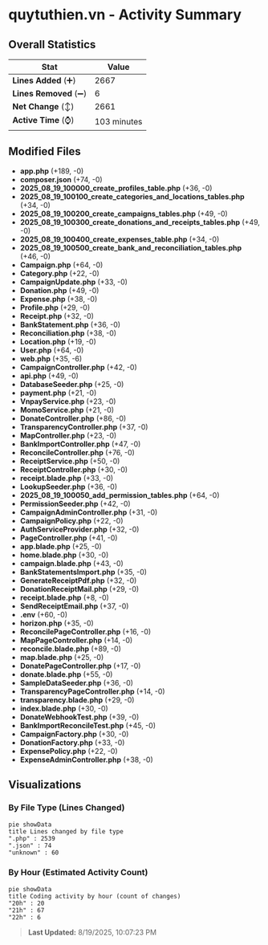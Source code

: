 # quytuthien.vn - Activity Summary 

## Overall Statistics

| Stat                   | Value                                                             |
| ---------------------- | ----------------------------------------------------------------- |
| **Lines Added** (➕)   | 2667                                          |
| **Lines Removed** (➖) | 6                                        |
| **Net Change** (↕)    | 2661                |
| **Active Time** (⌚)   | 103 minutes |


## Modified Files
- **app.php** (+189, -0)
- **composer.json** (+74, -0)
- **2025_08_19_100000_create_profiles_table.php** (+36, -0)
- **2025_08_19_100100_create_categories_and_locations_tables.php** (+34, -0)
- **2025_08_19_100200_create_campaigns_tables.php** (+49, -0)
- **2025_08_19_100300_create_donations_and_receipts_tables.php** (+49, -0)
- **2025_08_19_100400_create_expenses_table.php** (+34, -0)
- **2025_08_19_100500_create_bank_and_reconciliation_tables.php** (+46, -0)
- **Campaign.php** (+64, -0)
- **Category.php** (+22, -0)
- **CampaignUpdate.php** (+33, -0)
- **Donation.php** (+49, -0)
- **Expense.php** (+38, -0)
- **Profile.php** (+29, -0)
- **Receipt.php** (+32, -0)
- **BankStatement.php** (+36, -0)
- **Reconciliation.php** (+38, -0)
- **Location.php** (+19, -0)
- **User.php** (+64, -0)
- **web.php** (+35, -6)
- **CampaignController.php** (+42, -0)
- **api.php** (+49, -0)
- **DatabaseSeeder.php** (+25, -0)
- **payment.php** (+21, -0)
- **VnpayService.php** (+23, -0)
- **MomoService.php** (+21, -0)
- **DonateController.php** (+86, -0)
- **TransparencyController.php** (+37, -0)
- **MapController.php** (+23, -0)
- **BankImportController.php** (+47, -0)
- **ReconcileController.php** (+76, -0)
- **ReceiptService.php** (+50, -0)
- **ReceiptController.php** (+30, -0)
- **receipt.blade.php** (+33, -0)
- **LookupSeeder.php** (+36, -0)
- **2025_08_19_100050_add_permission_tables.php** (+64, -0)
- **PermissionSeeder.php** (+42, -0)
- **CampaignAdminController.php** (+31, -0)
- **CampaignPolicy.php** (+22, -0)
- **AuthServiceProvider.php** (+32, -0)
- **PageController.php** (+41, -0)
- **app.blade.php** (+25, -0)
- **home.blade.php** (+30, -0)
- **campaign.blade.php** (+43, -0)
- **BankStatementsImport.php** (+35, -0)
- **GenerateReceiptPdf.php** (+32, -0)
- **DonationReceiptMail.php** (+29, -0)
- **receipt.blade.php** (+8, -0)
- **SendReceiptEmail.php** (+37, -0)
- **.env** (+60, -0)
- **horizon.php** (+35, -0)
- **ReconcilePageController.php** (+16, -0)
- **MapPageController.php** (+14, -0)
- **reconcile.blade.php** (+89, -0)
- **map.blade.php** (+25, -0)
- **DonatePageController.php** (+17, -0)
- **donate.blade.php** (+55, -0)
- **SampleDataSeeder.php** (+36, -0)
- **TransparencyPageController.php** (+14, -0)
- **transparency.blade.php** (+29, -0)
- **index.blade.php** (+30, -0)
- **DonateWebhookTest.php** (+39, -0)
- **BankImportReconcileTest.php** (+45, -0)
- **CampaignFactory.php** (+30, -0)
- **DonationFactory.php** (+33, -0)
- **ExpensePolicy.php** (+22, -0)
- **ExpenseAdminController.php** (+38, -0)

## Visualizations

### By File Type (Lines Changed)

```mermaid
pie showData
title Lines changed by file type
".php" : 2539
".json" : 74
"unknown" : 60
```

### By Hour (Estimated Activity Count)

```mermaid
pie showData
title Coding activity by hour (count of changes)
"20h" : 20
"21h" : 67
"22h" : 6
```


> **Last Updated:** 8/19/2025, 10:07:23 PM